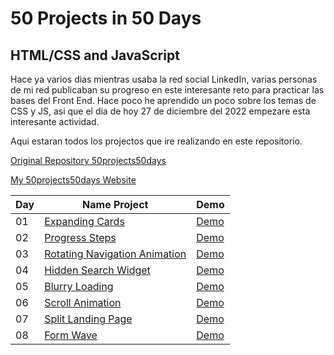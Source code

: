# 50 Projects in 50 Days
## HTML/CSS and JavaScript

Hace ya varios dias mientras usaba la red social LinkedIn, varias personas de mi red publicaban su progreso en este interesante reto para practicar las bases del Front End. Hace poco he aprendido un poco sobre los temas de CSS y JS, asi que el dia de hoy 27 de diciembre del 2022 empezare esta interesante actividad.

Aqui estaran todos los projectos que ire realizando en este repositorio.

[Original Repository 50projects50days](https://github.com/bradtraversy/50projects50days)

[My 50projects50days Website](https://axelolea.github.io/50projects50days/main/)

| Day | Name Project | Demo |
| - | - | - |
| 01 | [Expanding Cards](https://github.com/axelolea/50projects50days/tree/main/day01) | [Demo](https://axelolea.github.io/50projects50days/day01/) |
| 02 | [Progress Steps](https://github.com/axelolea/50projects50days/tree/main/day02) | [Demo](https://axelolea.github.io/50projects50days/day02/) |
| 03 | [Rotating Navigation Animation](https://github.com/axelolea/50projects50days/tree/main/day03) | [Demo](https://axelolea.github.io/50projects50days/day03/) |
| 04 | [Hidden Search Widget](https://github.com/axelolea/50projects50days/tree/main/day04) | [Demo](https://axelolea.github.io/50projects50days/day04/) |
| 05 | [Blurry Loading](https://github.com/axelolea/50projects50days/tree/main/day05) | [Demo](https://axelolea.github.io/50projects50days/day05/) |
| 06 | [Scroll Animation](https://github.com/axelolea/50projects50days/tree/main/day06) | [Demo](https://axelolea.github.io/50projects50days/day06/) |
| 07 | [Split Landing Page](https://github.com/axelolea/50projects50days/tree/main/day07) | [Demo](https://axelolea.github.io/50projects50days/day07/) |
| 08 | [Form Wave](https://github.com/axelolea/50projects50days/tree/main/day08) | [Demo](https://axelolea.github.io/50projects50days/day08/) |